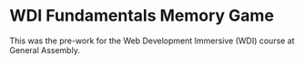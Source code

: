 # WDI Fundamentals Memory Game

This was the pre-work for the Web Development Immersive (WDI) course at General Assembly.
